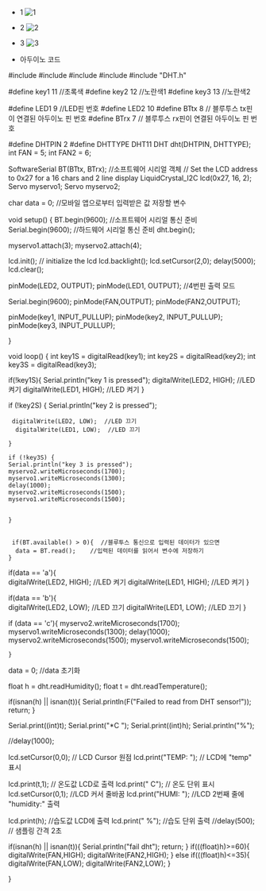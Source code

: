 - 1
![1](https://user-images.githubusercontent.com/101080195/206977091-f83c91c9-12c7-45e3-a694-aaabc69ff0f4.png)

- 2
![2](https://user-images.githubusercontent.com/101080195/206978231-e476fbfb-32e8-4dfe-a44b-d9fe47b19ad8.png)

- 3
![3](https://user-images.githubusercontent.com/101080195/206978233-e763b50b-8272-4add-be91-ae40cfe0b373.png)

- 아두이노 코드
<p>
#include <SoftwareSerial.h>
#include<Servo.h>
#include <Wire.h> 
#include <LiquidCrystal_I2C.h>
#include "DHT.h"

#define key1 11 //초록색
#define key2 12 //노란색1
#define key3 13 //노란색2

#define LED1  9 //LED핀 번호
#define LED2 10 
#define BTtx 8   // 블루투스 tx핀이 연결된 아두이노 핀 번호
#define BTrx 7 // 블루투스 rx핀이 연결된 아두이노 핀 번호


#define DHTPIN 2
#define DHTTYPE DHT11
DHT dht(DHTPIN, DHTTYPE);
int FAN = 5;
int FAN2 = 6;


SoftwareSerial BT(BTtx, BTrx);  //소프트웨어 시리얼 객체
// Set the LCD address to 0x27 for a 16 chars and 2 line display
LiquidCrystal_I2C lcd(0x27, 16, 2);
Servo myservo1;
Servo myservo2;

char data = 0;  //모바일 앱으로부터 입력받은 값 저장할 변수

void setup()
{
  BT.begin(9600);  //소프트웨어 시리얼 통신 준비
  Serial.begin(9600);  //하드웨어 시리얼 통신 준비
  dht.begin();

  myservo1.attach(3);
  myservo2.attach(4);
  
 
  lcd.init(); 		// initialize the lcd 
  lcd.backlight();
  lcd.setCursor(2,0);
  delay(5000);
  lcd.clear();

  pinMode(LED2, OUTPUT);
  pinMode(LED1, OUTPUT);  //4번핀 출력 모드
  
  Serial.begin(9600);
  pinMode(FAN,OUTPUT);
  pinMode(FAN2,OUTPUT);
  
  pinMode(key1, INPUT_PULLUP);
  pinMode(key2, INPUT_PULLUP);
  pinMode(key3, INPUT_PULLUP);

 
}

void loop()
{
  int key1S = digitalRead(key1);
  int key2S = digitalRead(key2);
  int key3S = digitalRead(key3);

  if(!key1S){
     Serial.println("key 1 is pressed");
      digitalWrite(LED2, HIGH);  //LED 켜기
      digitalWrite(LED1, HIGH);  //LED 켜기
    }
     
   if (!key2S) {
    Serial.println("key 2 is pressed");
    
     digitalWrite(LED2, LOW);  //LED 끄기
      digitalWrite(LED1, LOW);  //LED 끄기
    
    }
    
    if (!key3S) {
    Serial.println("key 3 is pressed");
    myservo2.writeMicroseconds(1700);
    myservo1.writeMicroseconds(1300);
    delay(1000);  
    myservo2.writeMicroseconds(1500);
    myservo1.writeMicroseconds(1500); 
    
    
    }


     if(BT.available() > 0){  //블루투스 통신으로 입력된 데이터가 있으면
      data = BT.read();    //입력된 데이터를 읽어서 변수에 저장하기
    }

  
     
      
    

  if(data == 'a'){  
      digitalWrite(LED2, HIGH);  //LED 켜기
      digitalWrite(LED1, HIGH);  //LED 켜기
    }
  
  
  
  if(data == 'b'){  
      digitalWrite(LED2, LOW);  //LED 끄기
      digitalWrite(LED1, LOW);  //LED 끄기
    }
   

 
  if (data == 'c'){
    myservo2.writeMicroseconds(1700);
    myservo1.writeMicroseconds(1300);
    delay(1000);  
    myservo2.writeMicroseconds(1500);
    myservo1.writeMicroseconds(1500); 

    }
  

  data = 0;  //data 초기화



  float h = dht.readHumidity();
  float t = dht.readTemperature();

  if(isnan(h) || isnan(t)){
    Serial.println(F("Failed to read from DHT sensor!"));
    return;
  }

  Serial.print((int)t); Serial.print("*C ");
  Serial.print((int)h); Serial.println("%");

  //delay(1000);

  lcd.setCursor(0,0); // LCD Cursor 원점
  lcd.print("TEMP: "); // LCD에 "temp" 표시
  
  lcd.print(t,1); // 온도값 LCD로 출력
  lcd.print(" C"); // 온도 단위 표시
  lcd.setCursor(0,1); //LCD 커서 줄바꿈
  lcd.print("HUMI: "); //LCD 2번째 줄에 "humidity:" 출력

  lcd.print(h); //습도값 LCD에 출력
  lcd.print(" %"); //습도 단위 출력
  //delay(500); // 샘플링 간격 2초

  if(isnan(h) || isnan(t)){
    Serial.println("fail dht");
    return;
  }
  if(((float)h)>=60){
    digitalWrite(FAN,HIGH);
    digitalWrite(FAN2,HIGH);
  }
  else if(((float)h)<=35){
     digitalWrite(FAN,LOW);
     digitalWrite(FAN2,LOW);
  }


}
                          </p>
